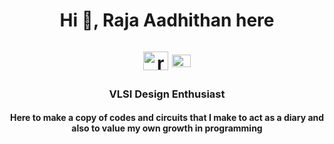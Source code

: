 
<h1 align="center">Hi 👋, Raja Aadhithan here 
  
  <a href="https://www.linkedin.com/in/raja-aadhithan/" target="blank"><img align="center" src="https://raw.githubusercontent.com/rahuldkjain/github-profile-readme-generator/master/src/images/icons/Social/linked-in-alt.svg" alt="raja-aadhithan" height="30" width="40" /></a> 
<a href="mailto:raja.aadhithan.t@gmail.com" target="blank"><img align="center" src="https://upload.wikimedia.org/wikipedia/commons/7/7e/Gmail_icon_%282020%29.svg" alt="raja-aadhithan" height="20" width="30" /></a>
</h1>
<h3 align="center">VLSI Design Enthusiast</h3>

<h4 align="center">Here to make a copy of codes and circuits that I make to act as a diary and also to value my own growth in programming</h4>
